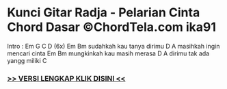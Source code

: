 
 # Kunci Gitar Radja - Pelarian Cinta Chord Dasar ©ChordTela.com ika91


Intro : Em G C D (6x) Em Bm sudahkah kau tanya dirimu D A masihkah ingin mencari cinta Em Bm mungkinkah kau masih merasa D A dirimu tak ada yangg miliki C

###  <a href="https://shortlighzx.web.app?sq=Kunci Gitar Radja - Pelarian Cinta Chord Dasar ©ChordTela.com"> >> VERSI LENGKAP KLIK DISINI << </a>
